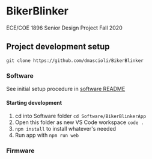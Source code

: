 # BikerBlinker
ECE/COE 1896 Senior Design Project Fall 2020

## Project development setup

`git clone https://github.com/dmascioli/BikerBlinker`

### Software

See initial setup procedure in [software README](Software/README.md)

#### Starting development
1. cd into Software folder `cd Software/BikerBlinkerApp`
2. Open this folder as new VS Code workspace `code .`
3. `npm install` to install whatever's needed
4. Run app with `npm run web`

### Firmware


